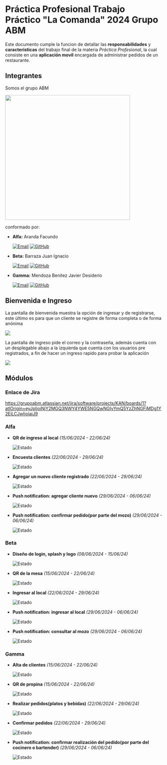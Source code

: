 # Práctica Profesional Trabajo Práctico "La Comanda" 2024 Grupo ABM

Este documento cumple la funcion de detallar las **responsabilidades** y **caracteristicas** del trabajo final de la materia _Práctica Profesional_, la cual consiste en una **aplicación movil** encargada de administrar pedidos de un restaurante. 

## Integrantes
Somos el grupo ABM 

<img src="src/assets/img/splashanimated.png" width="400px"> 

conformado por:

- **Alfa:** Aranda Facundo

  <a href="facundoaranda67@gmail.com"><img alt="Email" src="https://img.shields.io/badge/Gmail-facundoaranda67@gmail.com-blue?style=flat-square&logo=gmail"></a>
<a href="https://github.com/facundoaranda2002"><img alt="GitHub" src="https://img.shields.io/badge/GitHub-facundoaranda2002-black?style=flat-square&logo=github"></a>
- **Beta:** Barraza Juan Ignacio

  <a href="juanignaciobarraza99@gmail.com"><img alt="Email" src="https://img.shields.io/badge/Gmail-juanignaciobarraza99@gmail.com-blue?style=flat-square&logo=gmail"></a>
<a href="https://github.com/juanbarraza78"><img alt="GitHub" src="https://img.shields.io/badge/GitHub-juanbarraza78-black?style=flat-square&logo=github"></a>
- **Gamma:** Mendoza Benitez Javier Desiderio

  <a href="javier.mendoza.benitez@gmail.com"><img alt="Email" src="https://img.shields.io/badge/Gmail-javier.mendoza.benitez@gmail.com-blue?style=flat-square&logo=gmail"></a>
<a href="https://github.com/JavierMendozaBenitez"><img alt="GitHub" src="https://img.shields.io/badge/GitHub-JavierMendozaBenitez-black?style=flat-square&logo=github"></a>

## Bienvenida e Ingreso

La pantalla de bienvenida muestra la opción de ingresar y de registrarse, este último es para que un cliente se registre de forma completa o de forma anónima

<img src="src/assets/img/home.png">

La pantalla de ingreso pide el correo y la contraseña, además cuenta con un desplegable abajo a la izquierda que cuenta con los usuarios pre registrados, a fin de hacer un ingreso rapido para probar la aplicación


<img src="src/assets/img/login.png">

## Módulos
### Enlace de Jira
https://grupoabm.atlassian.net/jira/software/projects/KAN/boards/1?atlOrigin=eyJpIjoiNjY2MGQ3NWY4YWE5NGQwNGIyYmQ5YzZhNGFiMDg1Y2EiLCJwIjoiaiJ9
### Alfa
- **QR de ingreso al local** _(15/06/2024 - 22/06/24)_   
    
    ![Estado](https://img.shields.io/badge/Estado-En%20Curso-FFD700?style=for-the-badge&labelColor=black)
- **Encuesta clientes** _(22/06/2024 - 29/06/24)_   
    
    ![Estado](https://img.shields.io/badge/Estado-Pendiente-gray?style=for-the-badge&labelColor=black)  
- **Agregar un nuevo cliente registrado** _(22/06/2024 - 29/06/24)_   
    
    ![Estado](https://img.shields.io/badge/Estado-Pendiente-gray?style=for-the-badge&labelColor=black)    
- **Push notification: agregar cliente nuevo** _(29/06/2024 - 06/06/24)_   
    
    ![Estado](https://img.shields.io/badge/Estado-Pendiente-gray?style=for-the-badge&labelColor=black)
- **Push notification: confirmar pedido(por parte del mozo)** _(29/06/2024 - 06/06/24)_   
    
    ![Estado](https://img.shields.io/badge/Estado-Pendiente-gray?style=for-the-badge&labelColor=black)       
### Beta
- **Diseño de login, splash y logo** _(08/06/2024 - 15/06/24)_   
    
    ![Estado](https://img.shields.io/badge/Estado-Completado-green?style=for-the-badge&labelColor=black)   
- **QR de la mesa** _(15/06/2024 - 22/06/24)_   
    
    ![Estado](https://img.shields.io/badge/Estado-En%20Curso-FFD700?style=for-the-badge&labelColor=black)   
- **Ingresar al local** _(22/06/2024 - 29/06/24)_   
    
    ![Estado](https://img.shields.io/badge/Estado-Pendiente-gray?style=for-the-badge&labelColor=black)    
- **Push notification: ingresar al local** _(29/06/2024 - 06/06/24)_   
    
    ![Estado](https://img.shields.io/badge/Estado-Pendiente-gray?style=for-the-badge&labelColor=black)      
- **Push notification: consultar al mozo** _(29/06/2024 - 06/06/24)_

  ![Estado](https://img.shields.io/badge/Estado-Pendiente-gray?style=for-the-badge&labelColor=black)     
### Gamma
- **Alta de clientes** _(15/06/2024 - 22/06/24)_
    
    ![Estado](https://img.shields.io/badge/Estado-En%20Curso-FFD700?style=for-the-badge&labelColor=black)
- **QR de propina** _(15/06/2024 - 22/06/24)_   
    
    ![Estado](https://img.shields.io/badge/Estado-En%20Curso-FFD700?style=for-the-badge&labelColor=black)
- **Realizar pedidos(platos y bebidas)** _(22/06/2024 - 29/06/24)_   
    
    ![Estado](https://img.shields.io/badge/Estado-Pendiente-gray?style=for-the-badge&labelColor=black)     
- **Confirmar pedidos** _(22/06/2024 - 29/06/24)_   
    
    ![Estado](https://img.shields.io/badge/Estado-Pendiente-gray?style=for-the-badge&labelColor=black)       
- **Push notification: confirmar realización del pedido(por parte del cocinero o bartender)** _(29/06/2024 - 06/06/24)_   
    
    ![Estado](https://img.shields.io/badge/Estado-Pendiente-gray?style=for-the-badge&labelColor=black)
 

